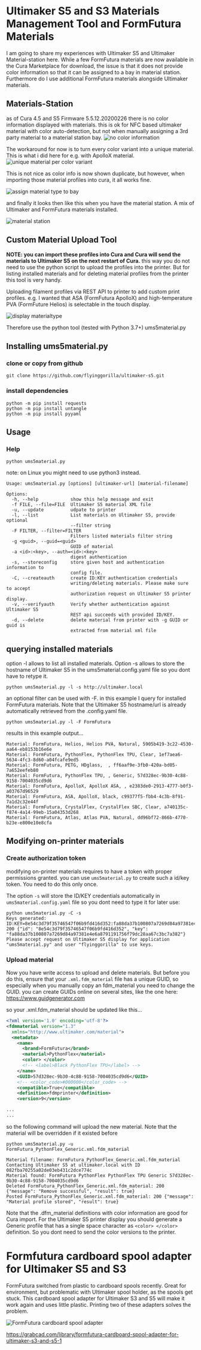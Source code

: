 # Ultimaker S5 and S3 Materials Management Tool and FormFutura Materials

I am going to share my experiences with Ultimaker S5 and Ultimaker Material-station here. While a few FormFutura materials are now available in the Cura Marketplace for download, the issue is that it does not provide color information so that it can be assigned to a bay in material station. Furthermore do I use additional FormFutura materials alongside Ultimaker materials.

## Materials-Station
as of Cura 4.5 and S5 Firmware 5.5.12.20200226 there is no color information displayed with materials. this is ok for NFC based ultimaker material with color auto-detection, but not when manually assigning a 3rd party material to a material station bay.
![no color information](no_color_info.jpg)

The workaround for now is to turn every color variant into a unique material. This is what i did here for e.g. with ApolloX material.
![unique material per color variant](every_color_as_unique_material.jpg)

This is not nice as color info is now shown duplicate, but however, when importing those material profiles into cura, it all works fine.

![assign material type to bay](select_material_type_per_bay.jpg)

and finally it looks then like this when you have the material station. A mix of Ultimaker and FormFutura materials installed.

![material station](material_station.jpg)




## Custom Material Upload Tool

__NOTE: you can import these profiles into Cura and Cura will send the materials to Ultimaker S5 on the next restart of Cura.__ this way you do not need to use the python script to upload the profiles into the printer. But for listing installed materials and for deleting material profiles from the printer this tool is very handy.

Uploading filament profiles via REST API to printer to add custom print profiles. e.g. I wanted that ASA (FormFutura ApolloX) and high-temperature PVA (FormFuture Helios) is selectable in the touch display.

![display materialtype](display_materialtype.jpg)

Therefore use the python tool (tested with Python 3.7+) ums5material.py

## Installing ums5material.py

### clone or copy from github

```
git clone https://github.com/flyinggorilla/ultimaker-s5.git
```

### install dependencies
```
python -m pip install requests
python -m pip install untangle
python -m pip install pyyaml
```

## Usage

### Help
```
python ums5material.py
```

note: on Linux you might need to use python3 instead.

```
Usage: ums5material.py [options] [ultimaker-url] [material-filename]

Options:
  -h, --help            show this help message and exit
  -f FILE, --file=FILE  Ultimaker S5 material XML file
  -u, --update          udpate to printer
  -l, --list            List materials on Ultimaker S5, provide optional
                        --filter string
  -F FILTER, --filter=FILTER
                        Filters listed materials filter string
  -g <guid>, --guid=<guid>
                        GUID of material
  -a <id>:<key>, --auth=<id>:<key>
                        digest authentication
  -s, --storeconfig     store given host and authentication information to
                        config file.
  -C, --createauth      create ID:KEY authentication credentials
                        writing/deleting materials. Please make sure to accept
                        authorization request on Ultimaker S5 printer display.
  -v, --verifyauth      Verify whether authentication against Ultimaker S5
                        REST api succeeds with provided ID/KEY.
  -d, --delete          delete material from printer with -g GUID or guid is
                        extracted from material xml file
```

## querying installed materials

option -l allows to list all installed materials. Option -s allows to store the hostname of Ultimaker S5 in the ums5material.config.yaml file so you dont have to retype it.

```
python ums5material.py -l -s http://ultimaker.local
```

an optional filter can be used with -F. in this example I query for installed FormFutura materials. Note that the Ultimaker S5 hostname/url is already automatically retrieved from the .config.yaml file.

```
python ums5material.py -l -F FormFutura 
```

results in this example output...
```
Material: FormFutura, Helios, Helios PVA, Natural, 5905b419-3c22-4530-aa64-eb8153b16e6e
Material: FormFutura, PythonFlex, PythonFlex TPU, Clear, 1ef7aea6-5634-4fc3-8d60-a04fcafe9ed5
Material: FormFutura, PETG, HDglass,  , ff6aaf9e-3fb0-420a-bd05-7a652eefeb80
Material: FormFutura, PythonFlex TPU, , Generic, 57d328ec-9b30-4c88-9158-7004035cd9d6
Material: FormFutura, ApolloX, ApolloX ASA, , e2383de0-2913-4777-b0f3-a03767d96529
Material: FormFutura, ASA, ApolloX, black, c99377f5-fbb4-4c3b-8f91-7a1d2c32e44f
Material: FormFutura, CrystalFlex, CrystalFlex SBC, Clear, a740135c-f874-4a14-99eb-15a04353d268
Material: FormFutura, Atlas, Atlas PVA, Natural, dd96bf72-866b-4770-b23e-e800e10e8cfa
```

## Modifying on-printer materials

### Create authorization token
modifying on-printer materials requires to have a token with proper permissions granted. you can use `ums5material.py` to create such a id/key token. You need to do this only once.

The option `-s` will store the ID/KEY credentials automatically in `ums5material.config.yaml` file so you dont need to type it for later use:

```
python ums5material.py -C -s
Keys generated: ID:KEY=8e54c3d79f35746547f06b9fd416d352:fa88da37b100807a7269d84a97381e4e6a8791191756f79dc28aa67c3bc7a382 200 {"id": "8e54c3d79f35746547f06b9fd416d352", "key": "fa88da37b100807a7269d84a97381e4e6a8791191756f79dc28aa67c3bc7a382"}
Please accept request on Ultimaker S5 display for application "ums5material.py" and user "flyinggorilla" to use keys.
```


### Upload material 
Now you have write access to upload and delete materials. 
But before you do this, ensure that your `.xml.fdm_material` file has a unique GUID, so especially when you manually copy an fdm_material you need to change the GUID. you can create GUIDs online on several sites, like the one here: https://www.guidgenerator.com

so your .xml.fdm_material should be updated like this...
```xml
<?xml version='1.0' encoding='utf-8'?>
<fdmmaterial version="1.3" 
  xmlns="http://www.ultimaker.com/material">
  <metadata>
    <name>
      <brand>FormFutura</brand>
      <material>PythonFlex</material>
      <color> </color>
      <!-- <label>Black PythonFlex TPU</label> -->
    </name>
    <GUID>57d328ec-9b30-4c88-9158-7004035cd9d6</GUID>
    <!-- <color_code>#000000</color_code> -->
    <compatible>True</compatible>
    <definition>fdmprinter</definition>
    <version>9</version>

...
...

```

so the following command will upload the new material. Note that the material will be overridden if it existed before

```
python ums5material.py -u FormFutura_PythonFlex_Generic.xml.fdm_material

Material filename: FormFutura_PythonFlex_Generic.xml.fdm_material
Contacting Ultimaker S5 at ultimaker.local with ID 082fba70255a02de03eb431c2dce774c
Material found: FormFutura PythonFlex PythonFlex TPU Generic 57d328ec-9b30-4c88-9158-7004035cd9d6
Deleted FormFutura_PythonFlex_Generic.xml.fdm_material: 200 {"message": "Remove successful", "result": true}
Posted FormFutura_PythonFlex_Generic.xml.fdm_material: 200 {"message": "Material profile stored", "result": true}
```

Note that the .dfm_material definitions with color information are good for Cura import. For the Ultimaker S5 printer display you should generate a Generic profile that has a single space character as `<color> </color>` definition. So you dont need to send the color versions to the printer.


# Formfutura cardboard spool adapter for Ultimaker S5 and S3
FormFutura switched from plastic to cardboard spools recently. Great for environment, but problematic with Ultimaker spool holder, as the spools get stuck. This cardboard spool adapter for Ultimaker S3 and S5 will make it work again and uses little plastic. Printing two of these adapters solves the problem.

![FormFutura cardboard spool adapter](formfuturaspooladapter.jpg)

https://grabcad.com/library/formfutura-cardboard-spool-adapter-for-ultimaker-s3-and-s5-1